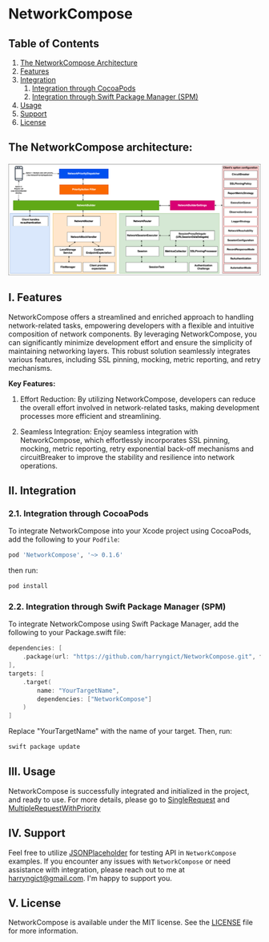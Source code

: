 
# NetworkCompose
## Table of Contents

1. [The NetworkCompose Architecture](#the-networkcompose-architecture)
2. [Features](#i-features)
3. [Integration](#ii-integration)
   1. [Integration through CocoaPods](#21-integration-through-cocoapods)
   2. [Integration through Swift Package Manager (SPM)](#22-integration-through-swift-package-manager-spm)
4. [Usage](#iii-usage)
5. [Support](#iv-support)
6. [License](#v-license)

## The NetworkCompose architecture:

![NetworkCompose-Architecure](/Documents/NetworkCompose-Architecture.png)


## I. Features
NetworkCompose offers a streamlined and enriched approach to handling network-related tasks, empowering developers with a flexible and intuitive composition of network components. By leveraging NetworkCompose, you can significantly minimize development effort and ensure the simplicity of maintaining networking layers. This robust solution seamlessly integrates various features, including SSL pinning, mocking, metric reporting, and retry mechanisms.

**Key Features:**

1. Effort Reduction: By utilizing NetworkCompose, developers can reduce the overall effort involved in network-related tasks, making development processes more efficient and streamlining.

2. Seamless Integration: Enjoy seamless integration with NetworkCompose, which effortlessly incorporates SSL pinning, mocking, metric reporting, retry exponential back-off mechanisms and circuitBreaker to improve the stability and resilience into network operations.


## II. Integration

### 2.1. Integration through CocoaPods

To integrate NetworkCompose into your Xcode project using CocoaPods, add the following to your `Podfile`:

```ruby
pod 'NetworkCompose', '~> 0.1.6'
```

then run:
```bash
pod install
```
### 2.2. Integration through Swift Package Manager (SPM)
To integrate NetworkCompose using Swift Package Manager, add the following to your Package.swift file:
```swift
dependencies: [
    .package(url: "https://github.com/harryngict/NetworkCompose.git", from: "0.1.6")
],
targets: [
    .target(
        name: "YourTargetName",
        dependencies: ["NetworkCompose"]
    )
]
```
Replace "YourTargetName" with the name of your target. Then, run:
```bash
swift package update
```

## III. Usage

NetworkCompose is successfully integrated and initialized in the project, and ready to use. For more details, please go to [SingleRequest](/Example/Example/SingleRequest.swift) and [MultipleRequestWithPriority](/Example/Example/MultiplePriorityRequest.swift)

## IV. Support
Feel free to utilize [JSONPlaceholder](https://jsonplaceholder.typicode.com/guide/) for testing API in `NetworkCompose` examples. If you encounter any issues with `NetworkCompose` or need assistance with
integration, please reach out to me at harryngict@gmail.com. I'm happy to support you.

## V. License
NetworkCompose is available under the MIT license. See the [LICENSE](https://github.com/harryngict/NetworkCompose/blob/master/LICENSE) file for more information.
